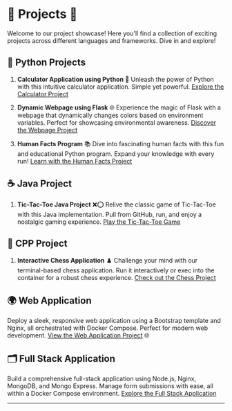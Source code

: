# 🌟 Projects 🌟

Welcome to our project showcase! Here you'll find a collection of exciting projects across different languages and frameworks. Dive in and explore!

## 🐍 Python Projects

1. **Calculator Application using Python** 🧮
   Unleash the power of Python with this intuitive calculator application. Simple yet powerful.
   [Explore the Calculator Project](Projects/Python%20Projects/Calculator%20Project)

2. **Dynamic Webpage using Flask** 🌐
   Experience the magic of Flask with a webpage that dynamically changes colors based on environment variables. Perfect for showcasing environmental awareness.
   [Discover the Webpage Project](Projects/Python%20Projects/WebPage%20Project)

3. **Human Facts Program** 📚
   Dive into fascinating human facts with this fun and educational Python program. Expand your knowledge with every run!
   [Learn with the Human Facts Project](Projects/Python%20Projects/Human%20Facts%20Project)

## ☕ Java Project

1. **Tic-Tac-Toe Java Project** ❌⭕
   Relive the classic game of Tic-Tac-Toe with this Java implementation. Pull from GitHub, run, and enjoy a nostalgic gaming experience.
   [Play the Tic-Tac-Toe Game](Projects/Java%20Projects/Tic-Tac-Toe%20Application%20Project)

## 🔧 CPP Project

1. **Interactive Chess Application** ♟️
   Challenge your mind with our terminal-based chess application. Run it interactively or exec into the container for a robust chess experience.
   [Check out the Chess Project](Projects/CPP%20Projects/Chess%20Project)

## 🌍 Web Application

Deploy a sleek, responsive web application using a Bootstrap template and Nginx, all orchestrated with Docker Compose. Perfect for modern web development.
[View the Web Application Project](Projects/Web%20Application) 🌐

## 🗂️ Full Stack Application

Build a comprehensive full-stack application using Node.js, Nginx, MongoDB, and Mongo Express. Manage form submissions with ease, all within a Docker Compose environment.
[Explore the Full Stack Application](Projects/Full%20Stack%20Application)

---
